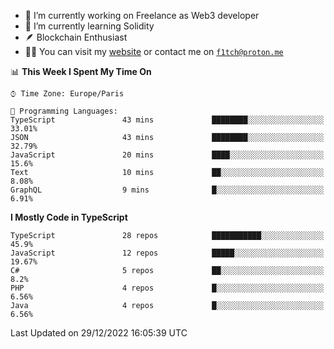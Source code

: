 - 🔭 I’m currently working on Freelance as Web3 developer
- 🌱 I’m currently learning Solidity
- 🪶 Blockchain Enthusiast
- 👨‍💻 You can visit my [website](https://f1tch.xyz) or contact me on [`f1tch@proton.me`](mailto:f1tch@proton.me)

<!--START_SECTION:waka-->
📊 **This Week I Spent My Time On** 

```text
⌚︎ Time Zone: Europe/Paris

💬 Programming Languages: 
TypeScript               43 mins             ████████░░░░░░░░░░░░░░░░░   33.01% 
JSON                     43 mins             ████████░░░░░░░░░░░░░░░░░   32.79% 
JavaScript               20 mins             ████░░░░░░░░░░░░░░░░░░░░░   15.6% 
Text                     10 mins             ██░░░░░░░░░░░░░░░░░░░░░░░   8.08% 
GraphQL                  9 mins              █░░░░░░░░░░░░░░░░░░░░░░░░   6.91%

```

**I Mostly Code in TypeScript** 

```text
TypeScript               28 repos            ███████████░░░░░░░░░░░░░░   45.9% 
JavaScript               12 repos            █████░░░░░░░░░░░░░░░░░░░░   19.67% 
C#                       5 repos             ██░░░░░░░░░░░░░░░░░░░░░░░   8.2% 
PHP                      4 repos             █░░░░░░░░░░░░░░░░░░░░░░░░   6.56% 
Java                     4 repos             █░░░░░░░░░░░░░░░░░░░░░░░░   6.56%

```



 Last Updated on 29/12/2022 16:05:39 UTC
<!--END_SECTION:waka-->
